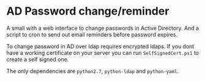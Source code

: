AD Password change/reminder
===========================

A small with a web interface to change passwords in Active Directory.
And a script to cron to send out email reminders before password expires.

To change password in AD over ldap requires encrypted ldaps.
If you dont have a working certificate on your server you can run `SelfSignedCert.ps1` to create a self signed one.

The only dependencies are `python2.7`, `python-ldap` and `python-yaml`.
